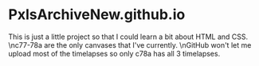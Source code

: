 # PxlsArchiveNew.github.io
This is just a little project so that I could learn a bit about HTML and CSS.
\nc77-78a are the only canvases that I've currently.
\nGitHub won't let me upload most of the timelapses so only c78a has all 3 timelapses.
